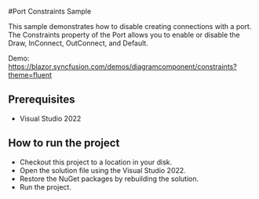 #Port Constraints Sample

This sample demonstrates how to disable creating connections with a port. The Constraints property of the Port allows you to enable or disable the Draw, InConnect, OutConnect, and Default.


Demo:
https://blazor.syncfusion.com/demos/diagramcomponent/constraints?theme=fluent

## Prerequisites

* Visual Studio 2022

## How to run the project

* Checkout this project to a location in your disk.
* Open the solution file using the Visual Studio 2022.
* Restore the NuGet packages by rebuilding the solution.
* Run the project.
